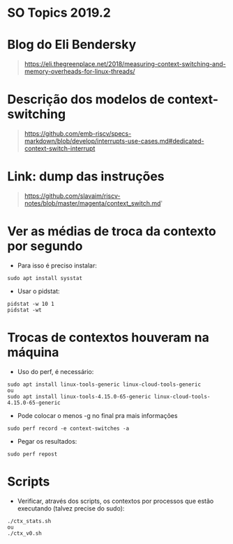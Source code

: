 # SO Topics 2019.2

# Blog do Eli Bendersky
> https://eli.thegreenplace.net/2018/measuring-context-switching-and-memory-overheads-for-linux-threads/

# Descrição dos modelos de context-switching
> https://github.com/emb-riscv/specs-markdown/blob/develop/interrupts-use-cases.md#dedicated-context-switch-interrupt

# Link: dump das instruções
> https://github.com/slavaim/riscv-notes/blob/master/magenta/context_switch.md'

# Ver as médias de troca da contexto por segundo
- Para isso é preciso instalar:
```
sudo apt install sysstat
```
- Usar o pidstat:
```
pidstat -w 10 1
pidstat -wt
```

# Trocas de contextos houveram na máquina
- Uso do perf, é necessário:
```
sudo apt install linux-tools-generic linux-cloud-tools-generic
ou
sudo apt install linux-tools-4.15.0-65-generic linux-cloud-tools-4.15.0-65-generic

```
- Pode colocar o menos -g no final pra mais informações 
```
sudo perf record -e context-switches -a
```
- Pegar os resultados:
```
sudo perf repost 
```
# Scripts
- Verificar, através dos scripts, os contextos por processos que estão executando (talvez precise do sudo):
```
./ctx_stats.sh
ou
./ctx_v0.sh
```



